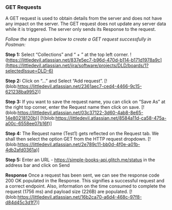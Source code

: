 ### GET Requests
A GET request is used to obtain details from the server and does not have any impact on the server. The GET request does not update any server data while it is triggered. The server only sends its Response to the request.

*Follow the steps given below to create a GET request successfully in Postman:*

**Step 1:** Select “Collections” and  “ + ” at the top left corner.
!(https://littledevil.atlassian.net/837e5ec7-b96d-470d-b114-b171d1978a9c](https://littledevil.atlassian.net/jira/software/projects/DLD/boards/1?selectedIssue=DLD-6)

**Step 2:** Click on “...” and Select “Add request”.
[!(blob:https://littledevil.atlassian.net/2361aec7-ced4-4466-9c15-621238ba9952)]

**Step 3:** If you want to save the request name, you can click on “Save As” at the right top corner, enter the Request name then click on save. 
[!(blob:https://littledevil.atlassian.net/03c37122-3d60-4ab8-8e65-14e80218120b)]
[!(blob:https://littledevil.atlassian.net/8584a11d-ca58-475a-a00c-6558ee07b16f)]

**Step 4:** The Request name (Test1) gets reflected on the Request tab. We shall then select the option GET from the HTTP request dropdown.
[!(blob:https://littledevil.atlassian.net/2e789c11-bb0d-4f0e-a01b-4db2afd0361a)]

**Step 5:** Enter an URL - https://simple-books-api.glitch.me/status in the address bar and click on Send

**Response**
Once a request has been sent, we can see the response code 200 OK populated in the Response. This signifies a successful request and a correct endpoint. Also, information on the time consumed to complete the request (1756 ms) and payload size (226B) are populated.
[!(blob:https://littledevil.atlassian.net/16b2ca70-a6d4-468c-97f8-d84d45c3d1f7)]
